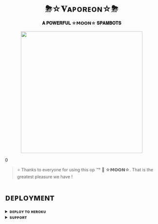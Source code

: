 <h1 align="center"><b>  ⛈☆𝐕ᴀᴘᴏʀᴇᴏɴ☆⛈ </b></h1>

<h4 align="center"> 𝐀 𝐏𝐎𝐖𝐄𝐑𝐅𝐔𝐋 ☆𝗠𝗢𝗢𝗡☆ 𝐒𝐏𝐀𝐌𝐁𝐎𝐓𝐒</h4>

<p align="center"><a href="https://t.me/+XpL0qhdF7TQzNDVl"><img src="https://graph.org/file/06e8314b6a58d6fef0188.jpg" width="400"></a></p>0


> ⭐️ Thanks to everyone for using this op ™°‌ 🫧 ☆𝗠𝗢𝗢𝗡☆. That is the greatest pleasure we have !


# ᴅᴇᴘʟᴏʏᴍᴇɴᴛ


<details>
<summary><b>ᴅᴇᴘʟᴏʏ ᴛᴏ ʜᴇʀᴏᴋᴜ</b></summary>
<br>

[![Deploy](https://www.herokucdn.com/deploy/button.svg)](https://dashboard.heroku.com/new?template=https://github.com/Moonshining6/ALSPAM)

</details>


<details>
<summary><b>sᴜᴘᴘᴏʀᴛ</b></summary>
<br>

<a href="https://t.me/+XpL0qhdF7TQzNDVl"><img src="https://img.shields.io/badge/Join-Telegram%20Channel-red.svg?logo=Telegram"></a>
</details>
